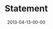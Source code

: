 ---
layout: message
category: message
series: "ROI"
title: "Statement"
date: 2013-04-13-00-00
message_id: 776
audio: "http://s3.amazonaws.com/crossroads-media/messages/audio/roi_06.mp3"
audio-duration: "43:01"
program: "http://s3.amazonaws.com/crossroads-media/documents/04_13-14_13Program_LO.pdf"
description: "We'll have the chance to invest for an enormous return."
video: "http://s3.amazonaws.com/crossroads-media/messages/video/roi_06.mp4"
video-duration: "43:07"
video-image: "http://s3.amazonaws.com/crossroads-media/images/roi_06_still.jpg"
explicit: false
---